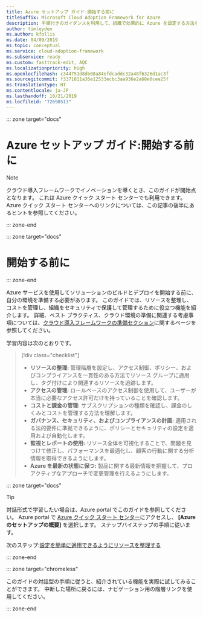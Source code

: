 ```yaml
---
title: Azure セットアップ ガイド:開始する前に
titleSuffix: Microsoft Cloud Adoption Framework for Azure
description: 手順付きのガイダンスを利用して、組織で効果的に Azure を設定する方法を学習します。
author: timleyden
ms.author: kfollis
ms.date: 04/09/2019
ms.topic: conceptual
ms.service: cloud-adoption-framework
ms.subservice: ready
ms.custom: fasttrack-edit, AQC
ms.localizationpriority: high
ms.openlocfilehash: c344751d8db08a84efdcaddc32a48f6326d1ac3f
ms.sourcegitcommit: f3371811a36e12533ecbc3aa936e2a68e0cee25f
ms.translationtype: HT
ms.contentlocale: ja-JP
ms.lasthandoff: 10/21/2019
ms.locfileid: "72698513"
---
```

::: zone target="docs"

# <a name="azure-setup-guide-before-you-start"></a>Azure セットアップ ガイド:開始する前に

> [!NOTE]
> クラウド導入フレームワークでイノベーションを導くとき、このガイドが開始点となります。 これは Azure クイック スタート センターでも利用できます。 Azure クイック スタート センターへのリンクについては、この記事の後半にあるヒントを参照してください。

::: zone-end

::: zone target="docs"

# <a name="before-you-start"></a>開始する前に

::: zone-end

Azure サービスを使用してソリューションのビルドとデプロイを開始する前に、自分の環境を準備する必要があります。 このガイドでは、リソースを整理し、コストを管理し、組織をセキュリティで保護して管理するために役立つ機能を紹介します。 詳細、ベスト プラクティス、クラウド環境の準備に関連する考慮事項については、[クラウド導入フレームワークの準備セクション](../index.md)に関するページを参照してください。

学習内容は次のとおりです。

> [!div class="checklist"]
>
> - **リソースの整理:** 管理階層を設定し、アクセス制御、ポリシー、およびコンプライアンスを一貫性のある方法でリソース グループに適用し、タグ付けにより関連するリソースを追跡します。
> - **アクセスの管理:** ロールベースのアクセス制御を使用して、ユーザーが本当に必要なアクセス許可だけを持っていることを確認します。
> - **コストと課金の管理:** サブスクリプションの種類を確認し、課金のしくみとコストを管理する方法を理解します。
> - **ガバナンス、セキュリティ、およびコンプライアンスの計画:** 適用される法的要件に準拠できるように、ポリシーとセキュリティの設定を適用および自動化します。
> - **監視とレポートの使用:** リソース全体を可視化することで、問題を見つけて修正し、パフォーマンスを最適化し、顧客の行動に関する分析情報を取得できるようにします。
> - **Azure を最新の状態に保つ:** 製品に関する最新情報を把握して、プロアクティブなアプローチで変更管理を行えるようにします。

::: zone target="docs"

> [!TIP]
> 対話形式で学習したい場合は、Azure portal でこのガイドを参照してください。 Azure portal で [Azure クイック スタート センター](https://portal.azure.com/?feature.quickstart=true#blade/Microsoft_Azure_Resources/QuickstartCenterBlade)にアクセスし、 **[Azure のセットアップの概要]** を選択します。 ステップバイステップの手順に従います。

次のステップ:[設定を簡単に適用できるようにリソースを整理する](./organize-resources.md)

::: zone-end

::: zone target="chromeless"

このガイドの対話型の手順に従うと、紹介されている機能を実際に試してみることができます。 中断した場所に戻るには、ナビゲーション用の階層リンクを使用してください。

::: zone-end
